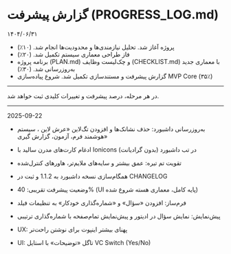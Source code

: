 # گزارش پیشرفت (PROGRESS_LOG.md)


۱۴۰۴/۰۶/۳۱
- پروژه آغاز شد. تحلیل نیازمندی‌ها و محدودیت‌ها انجام شد. (۱۰٪)
- فاز طراحی معماری سیستم تکمیل شد. (۲۰٪)
- برنامه پروژه (PLAN.md) و چک‌لیست وظایف (CHECKLIST.md) با معماری جدید به‌روزرسانی شد. (۳۰٪)
- گزارش پیشرفت و مستندسازی تکمیل شد. شروع پیاده‌سازی MVP Core (۳۵٪)

---

در هر مرحله، درصد پیشرفت و تغییرات کلیدی ثبت خواهد شد.

---

2025-09-22
- به‌روزرسانی داشبورد: حذف نشانک‌ها و افزودن تگ‌لاین «عرش لاین ، سیستم هوشمند فرم، آزمون، گزارش گیری»
- ادغام کارت‌های مدرن سالید با Ionicons در تب داشبورد (بدون گرادیانت)
- تقویت تم تیره: عمق بیشتر و سایه‌های ملایم‌تر، هاورهای کنترل‌شده
- همگام‌سازی نسخه داشبورد به 1.1.2 و ثبت در CHANGELOG
- وضعیت پیشرفت تقریبی: 40% (UI پایه کامل، معماری هسته شروع شده)

- فرم‌ساز: افزودن «سؤال» و «شماره‌گذاری خودکار» به تنظیمات فیلد
- پیش‌نمایش: نمایش سؤال در ادیتور و پیش‌نمایش تمام‌صفحه با شماره‌گذاری ترتیبی
- UX: پهنای بیشتر اینپوت برای نوشتن راحت‌تر
- UI: تاگل «توضیحات» با استایل VC Switch (Yes/No)
